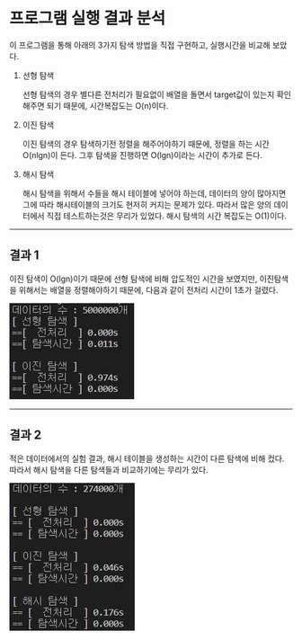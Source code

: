 # 프로그램 실행 결과 분석

이 프로그램을 통해 아래의 3가지 탐색 방법을 직접 구현하고, 실행시간을 비교해 보았다.

1. 선형 탐색

    선형 탐색의 경우 별다른 전처리가 필요없이 배열을 돌면서 target값이 있는지 확인해주면 되기 때문에, 시간복잡도는 O(n)이다.

2. 이진 탐색

    이진 탐색의 경우 탐색하기전 정렬을 해주어야하기 때문에, 정렬을 하는 시간 O(nlgn)이 든다. 그후 탐색을 진행하면 O(lgn)이라는 시간이 추가로 든다.

3. 해시 탐색

    해시 탐색을 위해서 수들을 해시 테이블에 넣어야 하는데, 데이터의 양이 많아지면 그에 따라 해시테이블의 크기도 현저히 커지는 문제가 있다. 따라서 많은 양의 데이터에서 직접 테스트하는것은 무리가 있었다.
    해시 탐색의 시간 복잡도는 O(1)이다.

---
## 결과 1

이진 탐색이 O(lgn)이기 때문에 선형 탐색에 비해 압도적인 시간을 보였지만, 이진탐색을 위해서는 배열을 정렬해야하기 때문에, 다음과 같이 전처리 시간이 1초가 걸렸다.

![실행결과1](1.png)

---
## 결과 2

적은 데이터에서의 실험 결과, 해시 테이블을 생성하는 시간이 다른 탐색에 비해 컸다. 따라서 해시 탐색을 다른 탐색들과 비교하기에는 무리가 있다.

![실행결과1](2.png)
